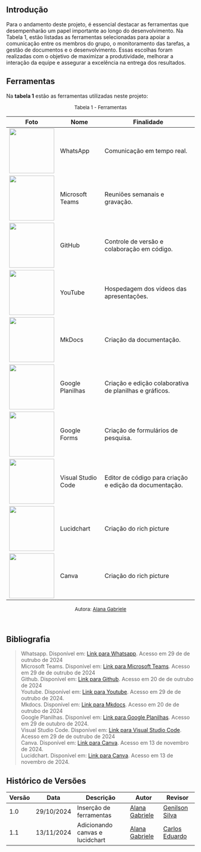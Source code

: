 ## Introdução

Para o andamento deste projeto, é essencial destacar as ferramentas que desempenharão um papel importante ao longo do desenvolvimento. Na Tabela 1, estão listadas as ferramentas selecionadas para apoiar a comunicação entre os membros do grupo, o monitoramento das tarefas, a gestão de documentos e o desenvolvimento. Essas escolhas foram realizadas com o objetivo de maximizar a produtividade, melhorar a interação da equipe e assegurar a excelência na entrega dos resultados.

## Ferramentas

Na **tabela 1** estão as ferramentas utilizadas neste projeto:

<font size="2"><p style="text-align: center">Tabela 1 - Ferramentas </p></font>

| Foto                                                                                                                                         | Nome               | Finalidade                                              |
| -------------------------------------------------------------------------------------------------------------------------------------------- | ------------------ | ------------------------------------------------------- |
| <img src="https://static.whatsapp.net/rsrc.php/v3/yR/r/y8-PTBaP90a.png" width=120>                                                           | WhatsApp           | Comunicação em tempo real.                              |
| <img src="https://img.odcdn.com.br/wp-content/uploads/2020/04/20200427075044.jpg" width=120>                                                 | Microsoft Teams    | Reuniões semanais e gravação.                           |
| <img src="https://www.webfx.com/wp-content/uploads/2022/08/github-logo.png" width=120>                                                       | GitHub             | Controle de versão e colaboração em código.             |
| <img src="https://s2.static.brasilescola.uol.com.br/be/2023/01/logo-do-youtube.jpg" width=120>                                               | YouTube            | Hospedagem dos vídeos das apresentações.                |
| <img src="https://miro.medium.com/v2/resize:fit:600/0*WteDmuQAOY6llaAb.png" width=120>                                                       | MkDocs             | Criação da documentação.                                |
| <img src="https://miro.medium.com/v2/resize:fit:717/1*pHglcoa-BSouiNT7R2p9yQ.png" width=120>                                                 | Google Planilhas   | Criação e edição colaborativa de planilhas e gráficos.  |
| <img src="https://img.odcdn.com.br/wp-content/uploads/2023/05/Google-Docs.png" width=120>                                                    | Google Forms       | Criação de formulários de pesquisa.                     |
| <img src="https://i0.wp.com/brasap.com.br/wp-content/uploads/2020/04/VSCODE-Art1.jpeg?fit=400%2C200&ssl=1" width=120>                        | Visual Studio Code | Editor de código para criação e edição da documentação. |
| <img src="https://play-lh.googleusercontent.com/o4vT3StM8rw3Hn15GMtLjuTA6VUWt6jxDvV4d5ahKj9E9nGaLut06tM83NESuTBr-t0=w240-h480-rw" width=120> | Lucidchart         | Criação do rich picture                                 |
| <img src="https://www.luiconceitocriativo.com/eejoossa/2024/08/244421955_1062499494497845_7683090676434840618_n.jpg" width=120>              | Canva              | Criação do rich picture                                 |

<font size="2"><p style="text-align: center"> Autora: [Alana Gabriele](https://github.com/alanagabriele) </p></font>

<br>

## Bibliografia

> Whatsapp. Disponível em: [Link para Whatsapp](https://web.whatsapp.com/). Acesso em 29 de de outrubo de 2024 <br>
> Microsoft Teams. Disponível em: [Link para Microsoft Teams](https://www.microsoft.com/pt-br/microsoft-teams/free). Acesso em 29 de de outrubo de 2024 <br>
> Github. Disponível em: [Link para Github](https://docs.github.com/pt). Acesso em 20 de de outrubo de 2024 <br>
> Youtube. Disponível em: [Link para Youtube](https://www.youtube.com/). Acesso em 29 de de outrubo de 2024. <br>
> Mkdocs. Disponível em: [Link para Mkdocs](https://www.mkdocs.org/). Acesso em 20 de de outrubo de 2024 <br>
> Google Planilhas. Disponível em: [Link para Google Planilhas](hhttps://www.google.com/sheets/about/). Acesso em 29 de outubro de 2024. <br>
> Visual Studio Code. Disponível em: [Link para Visual Studio Code](https://code.visualstudio.com/). Acesso em 29 de de outrubo de 2024 <br>
> Canva. Disponível em: [Link para Canva](https://www.canva.com). Acesso em 13 de novembro de 2024. <br>
> Lucidchart. Disponível em: [Link para Canva](https://www.lucidchart.com). Acesso em 13 de novembro de 2024. <br>

## Histórico de Versões

| Versão | Data       | Descrição                       | Autor                                              | Revisor                                          |
| ------ | ---------- | ------------------------------- | -------------------------------------------------- | ------------------------------------------------ |
| 1.0    | 29/10/2024 | Inserção de ferramentas         | [Alana Gabriele](https://github.com/alanagabriele) | [Genilson Silva](https://github.com/GenilsonJrs) |
| 1.1    | 13/11/2024 | Adicionando canvas e lucidchart | [Alana Gabriele](https://github.com/alanagabriele) | [Carlos Eduardo](https://github.com/dudupaz)     |
